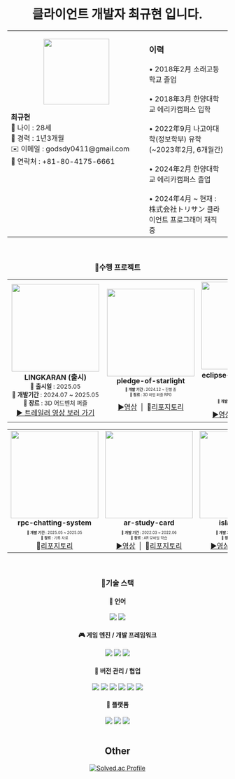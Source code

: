 <div align="center">
  
# 클라이언트 개발자 최규현 입니다.

<table cellspacing="0" cellpadding="0" style="border: none; width: 100%;">
  <tr>
    <!-- 왼쪽: 프로필 -->
    <td style="vertical-align: top; border: none; width: 300px;">
      <p style="text-align: center;">
      <img src= "https://github.com/user-attachments/assets/b94f0004-e50a-44ad-8f62-91ec7489cecd" width="150">
      </p>
      <strong>최규현</strong><br>
      🧑 나이 : 28세<br>
      💼 경력 : 1년3개월<br>
      ✉️ 이메일 : godsdy0411@gmail.com<br>
      📱 연락처 : +81-80-4175-6661
    </td>
    <!-- 오른쪽: 이력 -->
    <td style="vertical-align: top; border: none;">
      <h3>이력</h3>
      • 2018年2月 소래고등학교 졸업<br><br>
      • 2018年3月 한양대학교 에리카캠퍼스 입학<br><br>
      • 2022年9月 나고야대학(정보학부) 유학 (~2023年2月, 6개월간)<br><br>
      • 2024年2月 한양대학교 에리카캠퍼스 졸업<br><br>
      • 2024年4月 ~ 현재 : 株式会社トリサン 클라이언트 프로그래머 재직 중
    </td>
  </tr>
</table>
<br>




### 💾수행 프로젝트
<table>
  <tr>
     <td align="center" style="width:300px; padding:10px;">
      <img src= "https://github.com/user-attachments/assets/3a65710b-9034-43ba-ba0a-f8c31b057e1b" width="200"><br>
      <strong> LINGKARAN (출시)</strong><br>
      <sub>
      🏁 <strong>출시일</strong> : 2025.05<br>
      📅 <strong>개발기간</strong> : 2024.07 ~ 2025.05<br>
      🧩 <strong>장르</strong> : 3D 어드벤처 퍼즐<br>
      </sub>
      <a href="https://www.youtube.com/watch?v=9w3IiOxeCmU">▶️ 트레일러 영상 보러 가기</a><br>
    </td>
    <td align="center">
      <img src= "https://github.com/user-attachments/assets/234e117e-45f0-4631-a771-611c7039ae79" width="200"><br>
       <strong>pledge-of-starlight</strong><br>
        <div style="font-size: 10px; margin-top: 3px;">
    <sub>
    📅 <strong>개발 기간</strong> : 2024.12 ~ 진행 중<br>
    🧩 <strong>장르</strong> : 3D 마법 퍼즐 RPG
    <br/><br/>
    </sub>
  </div>
<a href="https://www.youtube.com/watch?v=5r7sUG1QFws">▶️영상</a>&nbsp;&nbsp;|&nbsp;&nbsp;📁<a href="https://github.com/Ken9903/pledge-of-starlight">리포지토리</a><br>
    </td>
    <td align="center">
      <img src= "https://github.com/user-attachments/assets/b5f3ebde-62a4-45de-b113-0c91a0555407" width="200"><br>
    <strong>eclipse-of-the-moon (출시)</strong><br>
              <div style="font-size: 10px; margin-top: 6px;">
    <sub>
    🏁 <strong>출시일</strong> : 2022.09<br>
    📅 <strong>개발 기간</strong> : 2021.07 ~ 2022.09<br>
    🧩 <strong>장르</strong> : VR FPS RPG
    </sub>
  </div>
<a href="https://www.youtube.com/watch?v=NQ3vBNcerdc">▶️영상</a>&nbsp;&nbsp;|&nbsp;&nbsp;📁<a href="https://github.com/Ken9903/eclipse-of-the-moon">리포지토리</a><br>
    </td>
    <td align="center">
      <img src= "https://github.com/user-attachments/assets/60a045f1-746b-4677-9b51-a19d53e32bcc" width="200"><br>
      <strong>real-you (출시)</strong><br>
              <div style="font-size: 10px; margin-top: 6px;">
    <sub>
    🏁 <strong>출시일</strong> : 2023.12(현재는 내려간 상태)<br>
    📅 <strong>개발 기간</strong> : 2023.09 ~ 2023.12<br>
    🧩 <strong>장르</strong> : 모바일 인터렉티브 컨텐츠
    </sub>
  </div>
<a href="https://www.youtube.com/watch?v=YAXwWe0nXy0&feature=youtu.be">▶️영상</a>&nbsp;&nbsp;|&nbsp;&nbsp;📁<a href="https://github.com/Ken9903/real-you">리포지토리</a><br>
    </td>
  </tr>
</table>




<table>
  <tr>
     <td align="center">
      <img src= "https://github.com/user-attachments/assets/439192e9-5ef5-46b1-ab6f-80d179b6062a" width="200"><br>
    <strong>rpc-chatting-system</strong><br>
              <div style="font-size: 10px; margin-top: 6px;">
    <sub>
    📅 <strong>개발 기간</strong> : 2025.05 ~ 2025.05<br>
    🧩 <strong>장르</strong> : 기록 자료
    </sub>
  </div>
📁<a href="https://github.com/Ken9903/ue-rpc-chatting">리포지토리</a><br>
    <td align="center">
      <img src="https://github.com/user-attachments/assets/160f814c-9520-4276-b82b-85995d7f3a9a" width="200"><br>
       <strong>ar-study-card</strong><br>
              <div style="font-size: 10px; margin-top: 6px;">
    <sub>
    📅 <strong>개발 기간</strong> : 2022.03 ~ 2022.06<br>
    🧩 <strong>장르</strong> : AR 모바일 학습
    </sub>
  </div>
<a href="https://www.youtube.com/watch?v=hfi7OeX9mYQ">▶️영상</a>&nbsp;&nbsp;|&nbsp;&nbsp;📁<a href="https://github.com/Ken9903/ar-study-card">리포지토리</a><br>
    </td>
    <td align="center">
      <img src= "https://github.com/user-attachments/assets/92aeca4c-2db1-4609-8ff6-46b144f949f5" width="200"><br>
      <strong>island-of-sky</strong><br>
              <div style="font-size: 10px; margin-top: 6px;">
    <sub>
    📅 <strong>개발 기간</strong> : 2019.03 ~ 2019.06<br>
    🧩 <strong>장르</strong> : 하이퍼캐주얼 모바일
    </sub>
  </div>
<a href="https://www.youtube.com/watch?v=1lrGWXXlZA8">▶️영상</a>&nbsp;&nbsp;|&nbsp;&nbsp;📁<a href="https://github.com/Ken9903/island-of-sky">리포지토리</a><br>
    </td>
  </tr>
</table>
<br>

###  📌기술 스택

<div align="center">

#### 📄 언어
<img src="https://img.shields.io/badge/c++-%2300599C.svg?style=for-the-badge&logo=c%2B%2B&logoColor=white">
<img src="https://img.shields.io/badge/c%23-%23239120.svg?style=for-the-badge&logo=csharp&logoColor=white">

#### 🎮 게임 엔진 / 개발 프레임워크
<img src="https://img.shields.io/badge/unrealengine-%23313131.svg?style=for-the-badge&logo=unrealengine&logoColor=white">
<img src="https://img.shields.io/badge/unity-%23000000.svg?style=for-the-badge&logo=unity&logoColor=white">
<img src="https://img.shields.io/badge/firebase-%23039BE5.svg?style=for-the-badge&logo=firebase">

#### 🤝 버전 관리 / 협업
<img src="https://img.shields.io/badge/git-%23F05033.svg?style=for-the-badge&logo=git&logoColor=white">
<img src="https://img.shields.io/badge/SourceTree-0052CC?style=for-the-badge&logo=sourcetree&logoColor=white">
<img src="https://img.shields.io/badge/github-%23121011.svg?style=for-the-badge&logo=github&logoColor=white">
<img src="https://img.shields.io/badge/RedMine-D71A1A?style=for-the-badge&logo=redmine&logoColor=white">
<img src="https://img.shields.io/badge/Notion-%23000000.svg?style=for-the-badge&logo=notion&logoColor=white">
<img src="https://img.shields.io/badge/Slack-4A154B?style=for-the-badge&logo=slack&logoColor=white">

#### 📱 플랫폼
<img src="https://img.shields.io/badge/iOS-000000?style=for-the-badge&logo=ios&logoColor=white">
<img src="https://img.shields.io/badge/Android-3DDC84?style=for-the-badge&logo=android&logoColor=white">
<img src="https://img.shields.io/badge/steam-%23000000.svg?style=for-the-badge&logo=steam&logoColor=white">

</div>



<br>
<div align="center">

## Other
[![Solved.ac Profile](http://mazassumnida.wtf/api/v2/generate_badge?boj=godsdy0410)](https://solved.ac/godsdy0410/)

<!--
**Ken9903/Ken9903** is a ✨ _special_ ✨ repository because its `README.md` (this file) appears on your GitHub profile.

Here are some ideas to get you started:

- 🔭 I’m currently working on ...
- 🌱 I’m currently learning ...
- 👯 I’m looking to collaborate on ...
- 🤔 I’m looking for help with ...
- 💬 Ask me about ...
- 📫 How to reach me: ...
- 😄 Pronouns: ...
- ⚡ Fun fact: ...
-->
